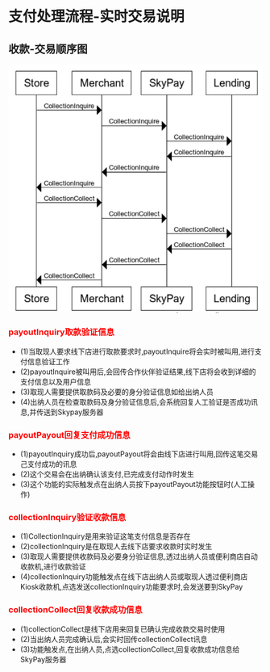 # 支付处理流程-实时交易说明

## 收款-交易顺序图
![](../public/收款交易顺序图1.png)
### <font color = red>payoutInquiry取款验证信息</font>
- (1)当取现人要求线下店进行取款要求时,payoutInquire将会实时被叫用,进行支付信息验证工作
-  (2)payoutInquire被叫用后,会回传合作伙伴验证结果,线下店将会收到详细的支付信息以及用户信息
- (3)取现人需要提供取款码及必要的身分验证信息如给出纳人员
- (4)出纳人员在检查取款码及身分验证信息后,会系统回复人工验证是否成功讯息,并传送到Skypay服务器

###  <font color = red>payoutPayout回复支付成功信息</font>
- (1)payoutInquiry成功后,payoutPayout将会由线下店进行叫用,回传这笔交易己支付成功的讯息
- (2)这个交易会在出纳确认该支付,已完成支付动作时发生
- (3)这个功能的实际触发点在出纳人员按下payoutPayout功能按钮时(人工操作)
### <font color = red>collectionInquiry验证收款信息</font>
- (1)CollectionInquiry是用来验证这笔支付信息是否存在
- (2)collectionInquiry是在取现人去线下店要求收款时实时发生
- (3)取现人需要提供收款码及必要身分验证信息,透过出纳人员或便利商店自动收款机,进行收款验证
- (4)collectionInquiry功能触发点在线下店出纳人员或取现人透过便利商店Kiosk收款机,点选发送collectionInquiry功能要求时,会发送要到SkyPay

### <font color = red>collectionCollect回复收款成功信息</font>
- (1)collectionCollect是线下店用来回复已确认完成收款交易时使用
- (2)当出纳人员完成确认后,会实时回传collectionCollect讯息
- (3)功能触发点,在出纳人员,点选collectionCollect,回复收款成功信息给SkyPay服务器
